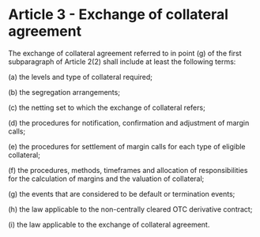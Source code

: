 # Article 3 - Exchange of collateral agreement


The exchange of collateral agreement referred to in point (g) of the first subparagraph of Article 2(2) shall include at least the following terms:

(a) the levels and type of collateral required;

(b) the segregation arrangements;

(c) the netting set to which the exchange of collateral refers;

(d) the procedures for notification, confirmation and adjustment of margin calls;

(e) the procedures for settlement of margin calls for each type of eligible collateral;

(f) the procedures, methods, timeframes and allocation of responsibilities for the calculation of margins and the valuation of collateral;

(g) the events that are considered to be default or termination events;

(h) the law applicable to the non-centrally cleared OTC derivative contract;

(i) the law applicable to the exchange of collateral agreement.
